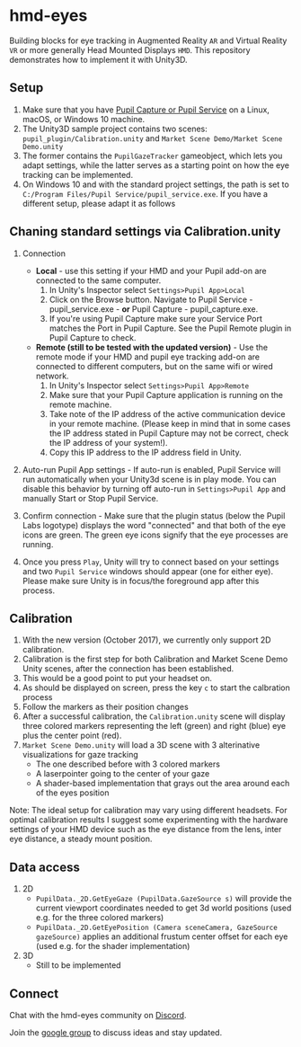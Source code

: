 # hmd-eyes

Building blocks for eye tracking in Augmented Reality `AR` and Virtual Reality `VR` or more generally Head Mounted Displays `HMD`.
This repository demonstrates how to implement it with Unity3D.

## Setup

1. Make sure that you have [Pupil Capture or Pupil Service](https://github.com/pupil-labs/pupil/releases/latest) on a Linux, macOS, or Windows 10 machine. 
2. The Unity3D sample project contains two scenes: `pupil_plugin/Calibration.unity` and `Market Scene Demo/Market Scene Demo.unity`
3. The former contains the `PupilGazeTracker` gameobject, which lets you adapt settings, while the latter serves as a starting point on how the eye tracking can be implemented.
4. On Windows 10 and with the standard project settings, the path is set to `C:/Program Files/Pupil Service/pupil_service.exe`. If you have a different setup, please adapt it as follows 

## Chaning standard settings via Calibration.unity
1. Connection
	* **Local** - use this setting if your HMD and your Pupil add-on are connected to the same computer.
		1. In Unity's Inspector select `Settings>Pupil App>Local`
		2. Click on the Browse button. Navigate to Pupil Service - pupil_service.exe - **or** Pupil Capture - pupil_capture.exe.
		3. If you're using Pupil Capture make sure your Service Port matches the Port in Pupil Capture. See the Pupil Remote plugin in Pupil Capture to check.
	* **Remote (still to be tested with the updated version)** - Use the remote mode if your HMD and pupil eye tracking add-on are connected to different computers, but on the same wifi or wired network.
		1. In Unity's Inspector select `Settings>Pupil App>Remote`
		2. Make sure that your Pupil Capture application is running on the remote machine.
		3. Take note of the IP address of the active communication device in your remote machine. (Please keep in mind that in some cases the IP address stated in Pupil Capture may not be correct, check the IP address of your system!).
		4. Copy this IP address to the IP address field in Unity.
		
2. Auto-run Pupil App settings - If auto-run is enabled, Pupil Service will run automatically when your Unity3d scene is in play mode. You can disable this behavior by turning off auto-run in `Settings>Pupil App` and manually Start or Stop Pupil Service.
3. Confirm connection - Make sure that the plugin status (below the Pupil Labs logotype) displays the word "connected" and that both of the eye icons are green. The green eye icons signify that the eye processes are running.
4. Once you press `Play`, Unity will try to connect based on your settings and two `Pupil Service` windows should appear (one for either eye). Please make sure Unity is in focus/the foreground app after this process.

## Calibration

1. With the new version (October 2017), we currently only support 2D calibration.
2. Calibration is the first step for both Calibration and Market Scene Demo Unity scenes, after the connection has been established.
3. This would be a good point to put your headset on.
4. As should be displayed on screen, press the key `c` to start the calbration process
5. Follow the markers as their position changes
6. After a successful calibration, the `Calibration.unity` scene will display three colored markers representing the left (green) and right (blue) eye plus the center point (red).
7. `Market Scene Demo.unity` will load a 3D scene with 3 alterinative visualizations for gaze tracking
	* The one described before with 3 colored markers
	* A laserpointer going to the center of your gaze
	* A shader-based implementation that grays out the area around each of the eyes position
	
Note: The ideal setup for calibration may vary using different headsets. For optimal calibration results I suggest some experimenting with the hardware settings of your HMD device such as the eye distance from the lens, inter eye distance, a steady mount position.

## Data access

1. 2D
	* `PupilData._2D.GetEyeGaze (PupilData.GazeSource s)` will provide the current viewport coordinates needed to get 3d world positions (used e.g. for the three colored markers)
	* `PupilData._2D.GetEyePosition (Camera sceneCamera, GazeSource gazeSource)` applies an additional frustum center offset for each eye (used e.g. for the shader implementation)  
2. 3D
	* Still to be implemented

## Connect

Chat with the hmd-eyes community on [Discord](https://discord.gg/PahDtSH).

Join the [google group](https://groups.google.com/forum/#!forum/hmd-eyes) to discuss ideas and stay updated. 


